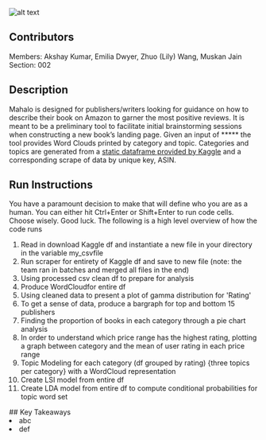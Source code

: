 ![alt text](https://static1.squarespace.com/static/565d55a7e4b0924c37da3b36/565f1f3fe4b02e4017e2c55a/565f20fce4b0db530927e504/1449075077804/logo_mahalo2rgb.jpg?format=110w)
## Contributors
Members: Akshay Kumar, Emilia Dwyer, Zhuo (Lily) Wang, Muskan Jain
<br />Section: 002
## Description
Mahalo is designed for publishers/writers looking for guidance on how to describe their book on Amazon to garner the most positive reviews. It is meant to be a preliminary tool to facilitate initial brainstorming sessions when constructing a new book’s landing page. Given an input of ***** the tool provides Word Clouds printed by category and topic. Categories and topics are generated from a [static dataframe provided by Kaggle](https://www.kaggle.com/ucffool/amazon-sales-rank-data-for-print-and-kindle-books) and a corresponding scrape of data by unique key,  ASIN.
## Run Instructions
You have a paramount decision to make that will define who you are as a human. You can either hit Ctrl+Enter or Shift+Enter to run code cells. Choose wisely. Good luck.
The following is a high level overview of how the code runs
<ol>
<li> Read in download Kaggle df and instantiate a new file in your directory in the variable my_csvfile
<li>Run scraper for entirety of Kaggle df and save to new file (note: the team ran in batches and merged all files in the end)
<li>Using processed csv clean df to prepare for analysis
<li> Produce WordCloudfor entire df
<li> Using cleaned data to present a plot of gamma distribution for 'Rating'
<li> To get a sense of data, produce a bargraph for top and bottom 15 publishers
<li> Finding the proportion of books in each category through a pie chart analysis
<li> In order to understand which price range has the highest rating, plotting a graph between category and the mean of user rating in each price range
<li>Topic Modeling for each category (df grouped by rating) {three topics per category} with a WordCloud representation
<li> Create LSI model from entire df
<li> Create LDA model from entire df to compute conditional probabilities for topic word set
</ol>
## Key Takeaways
<u1>
  <li> abc
    <li> def
